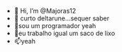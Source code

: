 - 👋 Hi, I’m @Majoras12
- 👀 curto deltarune...sequer saber
- 🌱sou um programador yeah
- 💞️eu trabalho igual um saco de lixo
- 📫yeah

<!---
Majoras12/Majoras12 is a ✨ special ✨ repository because its `README.md` (this file) appears on your GitHub profile.
You can click the Preview link to take a look at your changes.
--->
